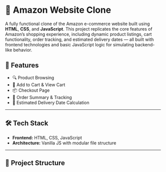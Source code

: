 # 🛒 Amazon Website Clone

A fully functional clone of the Amazon e-commerce website built using **HTML**, **CSS**, and **JavaScript**. This project replicates the core features of Amazon’s shopping experience, including dynamic product listings, cart functionality, order tracking, and estimated delivery dates — all built with frontend technologies and basic JavaScript logic for simulating backend-like behavior.


## 🚀 Features

- 🔍 Product Browsing
- 🛒 Add to Cart & View Cart
- 📦 Checkout Page
- 🧾 Order Summary & Tracking
- 📅 Estimated Delivery Date Calculation

---

## 🛠️ Tech Stack

- **Frontend:** HTML, CSS, JavaScript
- **Architecture:** Vanilla JS with modular file structure

---

## 📁 Project Structure


